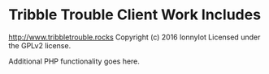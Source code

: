 # Tribble Trouble Client Work Includes #
http://www.tribbletrouble.rocks
Copyright (c) 2016 lonnylot
Licensed under the GPLv2 license.

Additional PHP functionality goes here.